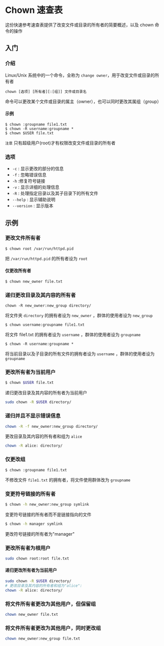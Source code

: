 Chown 速查表
===

这份快速参考速查表提供了改变文件或目录的所有者的简要概述，以及 chown 命令的操作

入门
--------

### 介绍

Linux/Unix 系统中的一个命令，全称为 `change owner`，用于改变文件或目录的所有者

```shell
chown [选项] [所有者][:[组]] 文件或目录名
```

命令可以更改某个文件或目录的属主（owner），也可以同时更改其属组（group）

#### 示例

```shell
$ chown :groupname file1.txt
$ chown -R username:groupname *
$ chown $USER file.txt
```

`注意` 只有超级用户(root)才有权限改变文件或目录的所有者

### 选项

- `-c` : 显示更改的部分的信息
- `-f` : 忽略错误信息
- `-h` :修复符号链接
- `-v` : 显示详细的处理信息
- `-R` : 处理指定目录以及其子目录下的所有文件
- `--help` : 显示辅助说明
- `--version` : 显示版本

示例
--------

### 更改文件所有者

```shell
$ chown root /var/run/httpd.pid
```

把 `/var/run/httpd.pid` 的所有者设为 `root`

#### 仅更改所有者

```bash
$ chown new_owner file.txt
```

### 递归更改目录及其内容的所有者
<!--rehype:wrap-class=row-span-2-->

```shell
chown -R new_owner:new_group directory/
```

将文件夹 `directory` 的拥有者设为 `new_owner` ，群体的使用者设为 `new_group`

```shell
$ chown username:groupname file1.txt
```

将文件 file1.txt 的拥有者设为 `username` ，群体的使用者设为 `groupname`

```shell
$ chown -R username:groupname *
```

将当前目录以及子目录的所有文件的拥有者设为 `username` ，群体的使用者设为 `groupname`

### 更改所有者为当前用户

```bash
$ chown $USER file.txt
```

递归更改目录及其内容的所有者为当前用户

```bash
sudo chown -R $USER directory/
```

### 递归并且不显示错误信息

```bash
chown -R -f new_owner:new_group directory/
```

更改目录及其内容的所有者和组为 `alice`

```bash
chown -R alice: directory/
```

### 仅更改组

```shell
$ chown :groupname file1.txt
```

不修改文件 `file1.txt` 的拥有者，将文件使用群体改为 `groupname`

### 变更符号链接的所有者
<!--rehype:wrap-class=row-span-2-->

```bash
$ chown -h new_owner:new_group symlink
```

变更符号链接的所有者而不是链接指向的文件

```bash
$ chown -h manager symlink
```

更改符号链接的所有者为"manager"

### 更改所有者为根用户
<!--rehype:wrap-class=row-span-2-->

```bash
sudo chown root:root file.txt
```

#### 递归更改所有者为当前用户

```bash
sudo chown -R $USER directory/
# 更改目录及其内容的所有者和组为"alice":
chown -R alice: directory/
```

### 将文件所有者更改为其他用户，但保留组

```bash
chown new_owner file.txt
```

### 将文件所有者更改为其他用户，同时更改组

```bash
chown new_owner:new_group file.txt
```
